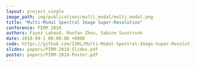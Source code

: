 ```yaml
---
layout: project_single
image_path: img/publications/multi_modal/multi_modal.png
title: "Multi-Modal Spectral Image Super-Resolution" 
conference: PIRM 2018
authors: Fayez Lahoud, Ruofan Zhou, Sabine Susstrunk
date: 2018-09-1 00:00:00 +0000
code: https://github.com/IVRL/Multi-Modal-Spectral-Image-Super-Resolution
slides: papers/PIRM-2018-Slides.pdf
poster: papers/PIRM-2018-Poster.pdf
---
```


